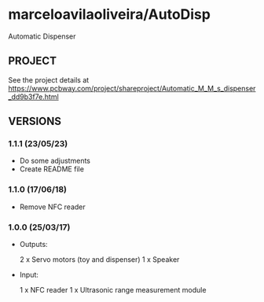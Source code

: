 # marceloavilaoliveira/AutoDisp

Automatic Dispenser

## PROJECT

See the project details at https://www.pcbway.com/project/shareproject/Automatic_M_M_s_dispenser_dd9b3f7e.html

## VERSIONS

### 1.1.1 (23/05/23)

* Do some adjustments
* Create README file

### 1.1.0 (17/06/18)

* Remove NFC reader

### 1.0.0 (25/03/17)

* Outputs:

  2 x Servo motors (toy and dispenser)
  1 x Speaker

* Input:

  1 x NFC reader
  1 x Ultrasonic range measurement module

